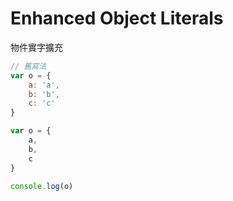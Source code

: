 # Enhanced Object Literals

物件實字擴充

```js
// 舊寫法
var o = {
    a: 'a',
    b: 'b',
    c: 'c'
}

var o = {
    a,
    b,
    c
}

console.log(o)
```
